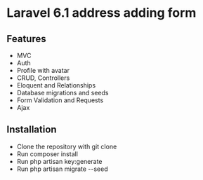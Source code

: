 # Laravel 6.1 address adding form 

## Features

* MVC
* Auth 
* Profile with avatar
* CRUD, Controllers
* Eloquent and Relationships
* Database migrations and seeds
* Form Validation and Requests
* Ajax

## Installation

* Clone the repository with git clone
* Run composer install
* Run php artisan key:generate
* Run php artisan migrate --seed 
